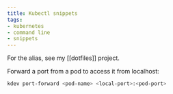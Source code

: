 ```yaml
---
title: Kubectl snippets
tags:
- kubernetes
- command line
- snippets
---
```


For the alias, see my [[dotfiles]] project.

Forward a port from a pod to access it from localhost:

```bash
kdev port-forward <pod-name> <local-port>:<pod-port>
```
